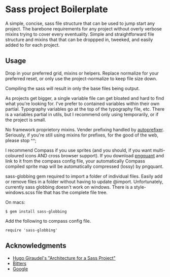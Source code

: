 # Sass project Boilerplate

A simple, concise, sass file structure that can be used to jump start any project. The barebone requirements for any project without overly verbose mixins trying to cover every eventuality. Simple and straightforward file structure and mixins that that can be droppped in, tweeked, and easily added to for each project. 

## Usage

Drop in your preferred grid, mixins or helpers. Replace normalize for your preferred reset, or only use the project-normalize to keep file size down.

Compiling the sass will result in only the base files being output.

As projects get bigger, a single variable file can get bloated and hard to find what you're looking for. I've prefer to contained variables within their own partial. Typography variables go at the top of the typography file, etc. There is a variables partial in utils, but I recommend only using temporarily, or if the project is small.

No framework proprietory mixins. Vender prefixing handled by [autoprefixer](https://github.com/postcss/autoprefixer). Seriously, if you're still using mixins for prefixes, for the good of the web, please stop ^^;

I recommend Compass if you use sprites (and you should, if you want multi-coloured icons AND cross browser support). If you download [pngquant](http://pngquant.org/) and link to it from the compass config file, your automatically Compass compiled sprite map will be automatically compressed (lossy) by pngquant. 

sass-globbing gem required to import a folder of individual files. Easily add or remove files in a folder without having to update @import. Unfortunately, currently sass globbing doesn't work on windows. There is a style-windows.scss file that has the complete file tree.

On macs:

    $ gem install sass-globbing

Add the following to compass config file.

    require 'sass-globbing'  
    

## Acknowledgments

 - [Hugo Giraudel's "Architecture for a Sass Project"](http://www.sitepoint.com/architecture-sass-project/) 
 - [Bitters](http://bitters.bourbon.io/)
 - [Google](https://www.google.com/)
